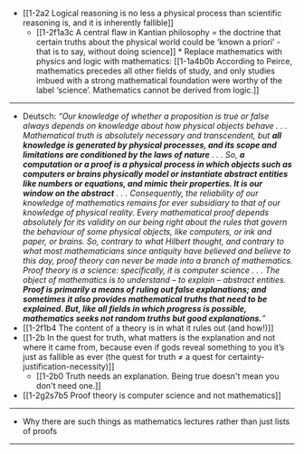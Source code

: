 - [[1-2a2 Logical reasoning is no less a physical process than scientific reasoning is, and it is inherently fallible]]
  - [[1-2f1a3c A central flaw in Kantian philosophy = the doctrine that certain truths about the physical world could be ‘known a priori’ - that is to say, without doing science]]
		* Replace mathematics with physics and logic with mathematics: [[1-1a4b0b According to Peirce, mathematics precedes all other fields of study, and only studies imbued with a strong mathematical foundation were worthy of the label ‘science’. Mathematics cannot be derived from logic.]]
---
- Deutsch: *“Our knowledge of whether a proposition is true or false always depends on knowledge about how physical objects behave . . . Mathematical truth is absolutely necessary and transcendent, but **all knowledge is generated by physical processes, and its scope and limitations are conditioned by the laws of nature** . . . So, **a computation or a proof is a physical process in which objects such as computers or brains physically model or instantiate abstract entities like numbers or equations, and mimic their properties. It is our window on the abstract** . . . Consequently, the reliability of our knowledge of mathematics remains for ever subsidiary to that of our knowledge of physical reality. Every mathematical proof depends absolutely for its validity on our being right about the rules that govern the behaviour of some physical objects, like computers, or ink and paper, or brains. So, contrary to what Hilbert thought, and contrary to what most mathematicians since antiquity have believed and believe to this day, proof theory can never be made into a branch of mathematics. Proof theory is a science: specifically, it is computer science . . . The object of mathematics is to understand – to explain – abstract entities. **Proof is primarily a means of ruling out false explanations; and sometimes it also provides mathematical truths that need to be explained. But, like all fields in which progress is possible, mathematics seeks not random truths but good explanations.**”*
- [[1-2f1b4 The content of a theory is in what it rules out (and how!)]]
- [[1-2b In the quest for truth, what matters is the explanation and not where it came from, because even if gods reveal something to you it’s just as fallible as ever (the quest for truth ≠ a quest for certainty-justification-necessity)]]
  - [[1-2b0 Truth needs an explanation. Being true doesn't mean you don't need one.]]
- [[1-2g2s7b5 Proof theory is computer science and not mathematics]]
---
- Why there are such things as mathematics lectures rather than just lists of proofs
---
